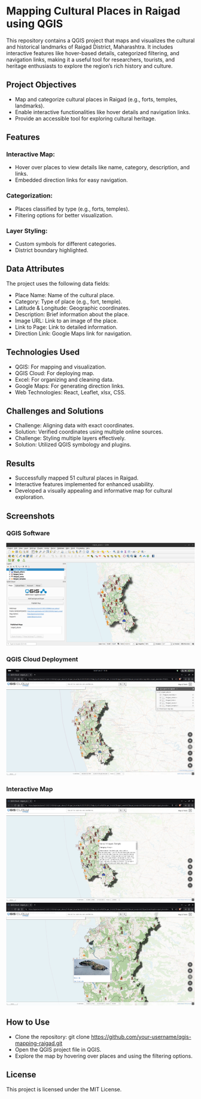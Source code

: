 # Mapping Cultural Places in Raigad using QGIS
This repository contains a QGIS project that maps and visualizes the cultural and historical landmarks of Raigad District, Maharashtra. It includes interactive features like hover-based details, categorized filtering, and navigation links, making it a useful tool for researchers, tourists, and heritage enthusiasts to explore the region’s rich history and culture.

## Project Objectives
- Map and categorize cultural places in Raigad (e.g., forts, temples, landmarks).
- Enable interactive functionalities like hover details and navigation links.
- Provide an accessible tool for exploring cultural heritage.

## Features
### Interactive Map:
- Hover over places to view details like name, category, description, and links.
- Embedded direction links for easy navigation.
### Categorization:
- Places classified by type (e.g., forts, temples).
- Filtering options for better visualization.
### Layer Styling:
- Custom symbols for different categories.
- District boundary highlighted.

## Data Attributes
The project uses the following data fields:
- Place Name: Name of the cultural place.
- Category: Type of place (e.g., fort, temple).
- Latitude & Longitude: Geographic coordinates.
- Description: Brief information about the place.
- Image URL: Link to an image of the place.
- Link to Page: Link to detailed information.
- Direction Link: Google Maps link for navigation.

## Technologies Used
- QGIS: For mapping and visualization.
- QGIS Cloud: For deploying map.
- Excel: For organizing and cleaning data.
- Google Maps: For generating direction links.
- Web Technologies: React, Leaflet, xlsx, CSS.

## Challenges and Solutions
- Challenge: Aligning data with exact coordinates.
- Solution: Verified coordinates using multiple online sources.
- Challenge: Styling multiple layers effectively.
- Solution: Utilized QGIS symbology and plugins.
## Results
- Successfully mapped 51 cultural places in Raigad.
- Interactive features implemented for enhanced usability.
- Developed a visually appealing and informative map for cultural exploration.

## Screenshots
### QGIS Software
![QGIS Software](Screenshots/QGIS_software.png)

### QGIS Cloud Deployment
![QGIS Cloud Deployment](Screenshots/QGIS_Cloud_deployment.png)

### Interactive Map
![Hover Effect](Screenshots/Hover_effect.png)
![Hover Effect2](Screenshots/Hover_effect2.png)

## How to Use
- Clone the repository:
git clone https://github.com/your-username/qgis-mapping-raigad.git
- Open the QGIS project file in QGIS.
- Explore the map by hovering over places and using the filtering options.

## License
This project is licensed under the MIT License.





